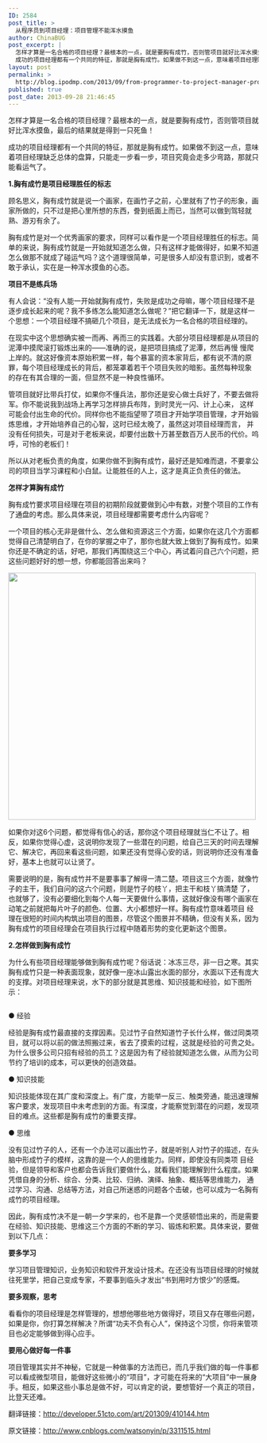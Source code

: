 ```yaml
---
ID: 2584
post_title: >
  从程序员到项目经理：项目管理不能浑水摸鱼
author: ChinaBUG
post_excerpt: |
  怎样才算是一名合格的项目经理？最根本的一点，就是要胸有成竹，否则管项目就好比浑水摸鱼，最后的结果就是得到一只死鱼！
  成功的项目经理都有一个共同的特征，那就是胸有成竹。如果做不到这一点，意味着项目经理缺乏总体的盘算，只能走一步看一步，项目究竟会走多少弯路，那就只能看运气了。
layout: post
permalink: >
  http://blog.ipodmp.com/2013/09/from-programmer-to-project-manager-project-management-can-not-fish-in-troubled-waters.html
published: true
post_date: 2013-09-28 21:46:45
---
```

怎样才算是一名合格的项目经理？最根本的一点，就是要胸有成竹，否则管项目就好比浑水摸鱼，最后的结果就是得到一只死鱼！

成功的项目经理都有一个共同的特征，那就是胸有成竹。如果做不到这一点，意味着项目经理缺乏总体的盘算，只能走一步看一步，项目究竟会走多少弯路，那就只能看运气了。

<strong>1.胸有成竹是项目经理胜任的标志</strong>

顾名思义，胸有成竹就是说一个画家，在画竹子之前，心里就有了竹子的形象，画家所做的，只不过是把心里所想的东西，誊到纸面上而已，当然可以做到驾轻就熟、游刃有余了。

胸有成竹是对一个优秀画家的要求，同样可以看作是一个项目经理胜任的标志。简单的来说，胸有成竹就是一开始就知道怎么做，只有这样才能做得好，如果不知道怎么做那不就成了碰运气吗？这个道理很简单，可是很多人却没有意识到，或者不敢于承认，实在是一种浑水摸鱼的心态。

<strong>项目不是练兵场</strong>

有人会说：“没有人能一开始就胸有成竹，失败是成功之母嘛，哪个项目经理不是逐步成长起来的呢？我不多练怎么能知道怎么做呢？”把它翻译一下，就是这样一个思想：一个项目经理不搞砸几个项目，是无法成长为一名合格的项目经理的。

在现实中这个思想确实被一而再、再而三的实践着。大部分项目经理都是从项目的泥潭中摸爬滚打锻炼出来的——准确的说，是把项目搞成了泥潭，然后再慢 慢爬上岸的。就这好像资本原始积累一样，每个暴富的资本家背后，都有说不清的原罪，每个项目经理成长的背后，都笼罩着若干个项目失败的暗影。虽然每种现象 的存在有其合理的一面，但显然不是一种良性循环。

管项目就好比带兵打仗，如果你不懂兵法，那你还是安心做士兵好了，不要去做将军。你不能说我到战场上再学习怎样排兵布阵，到时灵光一闪、计上心来， 这样可能会付出生命的代价。同样你也不能指望带了项目才开始学项目管理，才开始锻炼思维，才开始培养自己的心智，这时已经太晚了，虽然这对项目经理而言， 并没有任何损失，可是对于老板来说，却要付出数十万甚至数百万人民币的代价。呜呼，可怜的老板们！

所以从对老板负责的角度，如果你做不到胸有成竹，最好还是知难而退，不要拿公司的项目当学习课程和小白鼠。让能胜任的人上，这才是真正负责任的做法。

<strong>怎样才算胸有成竹</strong>

胸有成竹要求项目经理在项目的初期阶段就要做到心中有数，对整个项目的工作有了通盘的考虑。那么具体来说，项目经理都需要考虑什么内容呢？

一个项目的核心无非是做什么、怎么做和资源这三个方面，如果你在这几个方面都觉得自己清楚明白了，在你的掌握之中了，那你也就大致上做到了胸有成竹。如果你还是不确定的话，好吧，那我们再围绕这三个中心，再试着问自己六个问题，把这些问题好好的想一想，你都能回答出来吗？

<img alt="" src="http://s9.51cto.com/wyfs01/M01/1B/98/wKioJlIukYvxLEEmAACGAXbW-m4294.jpg" width="498" />

如果你对这6个问题，都觉得有信心的话，那你这个项目经理就当仁不让了。相反，如果你觉得心虚，这说明你发现了一些潜在的问题，给自己三天的时间去理解它、解决它，再回来看这些问题，如果还没有觉得心安的话，则说明你还没有准备好，基本上也就可以让贤了。

需要说明的是，胸有成竹并不是要事事了解得一清二楚。项目这三个方面，就像竹子的主干，我们自问的这六个问题，则是竹子的枝丫，把主干和枝丫搞清楚 了，也就够了，没有必要细化到每个人每一天要做什么事情，这就好像没有哪个画家在动笔之前就把每片叶子的颜色、位置、大小都想好一样。胸有成竹意味着项目 经理在很短的时间内构筑出项目的图景，尽管这个图景并不精确，但没有关系，因为胸有成竹的项目经理会在项目执行过程中随着形势的变化更新这个图景。

<strong>2.怎样做到胸有成竹</strong>

为什么有些项目经理能够做到胸有成竹呢？俗话说：冰冻三尽，非一日之寒。其实胸有成竹只是一种表面现象，就好像一座冰山露出水面的部分，水面以下还有庞大的支撑。对项目经理来说，水下的部分就是其思维、知识技能和经验，如下图所示：

<img alt="" src="http://s5.51cto.com/wyfs01/M01/1B/9A/wKioOVIukYvxJWNJAAAmrwxPWGA215.jpg" />

● 经验

经验是胸有成竹最直接的支撑因素。见过竹子自然知道竹子长什么样，做过同类项目，就可以将以前的做法照搬过来，省去了摸索的过程，这就是经验的可贵之处。为什么很多公司只招有经验的员工？这是因为有了经验就知道怎么做，从而为公司节约了培训的成本，可以更快的创造效益。

● 知识技能

知识技能体现在其广度和深度上。有广度，方能举一反三、触类旁通，能迅速理解客户要求，发现项目中未考虑到的方面。有深度，才能察觉到潜在的问题，发现项目的难点。这些都是胸有成竹的重要支撑。

● 思维

没有见过竹子的人，还有一个办法可以画出竹子，就是听别人对竹子的描述，在头脑中形成竹子的模样，这靠的是一个人的思维能力。同样，即使没有同类项 目经验，但是领导和客户也都会告诉我们要做什么，就看我们能理解到什么程度。如果凭借自身的分析、综合、分类、比较、归纳、演绎、抽象、概括等思维能力， 通过学习、沟通、总结等方法，对自己所迷惑的问题各个击破，也可以成为一名胸有成竹的项目经理。

因此，胸有成竹决不是一朝一夕学来的，也不是靠一个灵感顿悟出来的，而是需要在经验、知识技能、思维这三个方面的不断的学习、锻炼和积累。具体来说，要做到以下几点：

<strong>要多学习</strong>

学习项目管理知识，业务知识和软件开发设计技术。在还没有当项目经理的时候就往死里学，把自己变成专家，不要事到临头才发出“书到用时方恨少”的感慨。

<strong>要多观察，思考</strong>

看看你的项目经理是怎样管理的，想想他哪些地方做得好，项目又存在哪些问题，如果是你，你打算怎样解决？所谓“功夫不负有心人”，保持这个习惯，你将来管项目也必定能够做到得心应手。

<strong>要用心做好每一件事</strong>

项目管理其实并不神秘，它就是一种做事的方法而已，而几乎我们做的每一件事都可以看成微型项目，能做好这些微小的“项目”，才可能在将来的“大项目”中一展身手。相反，如果这些小事总是做不好，可以肯定的说，要想管好一个真正的项目，比登天还难。

翻译链接：<a href="http://developer.51cto.com/art/201309/410144.htm">http://developer.51cto.com/art/201309/410144.htm</a>

原文链接：<a href="http://www.cnblogs.com/watsonyin/p/3311515.html">http://www.cnblogs.com/watsonyin/p/3311515.html</a>